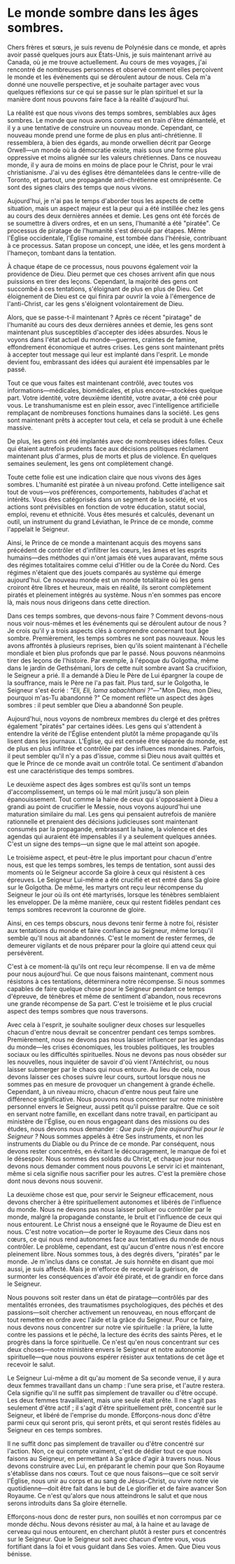 # Le monde sombre dans les âges sombres.  

Chers frères et sœurs, je suis revenu de Polynésie dans ce monde, et après avoir passé quelques jours aux États-Unis, je suis maintenant arrivé au Canada, où je me trouve actuellement. Au cours de mes voyages, j'ai rencontré de nombreuses personnes et observé comment elles perçoivent le monde et les événements qui se déroulent autour de nous. Cela m'a donné une nouvelle perspective, et je souhaite partager avec vous quelques réflexions sur ce qui se passe sur le plan spirituel et sur la manière dont nous pouvons faire face à la réalité d'aujourd'hui.

La réalité est que nous vivons des temps sombres, semblables aux âges sombres. Le monde que nous avons connu est en train d'être démantelé, et il y a une tentative de construire un nouveau monde. Cependant, ce nouveau monde prend une forme de plus en plus anti-chrétienne. Il ressemblera, à bien des égards, au monde orwellien décrit par George Orwell—un monde où la démocratie existe, mais sous une forme plus oppressive et moins alignée sur les valeurs chrétiennes. Dans ce nouveau monde, il y aura de moins en moins de place pour le Christ, pour le vrai christianisme. J'ai vu des églises être démantelées dans le centre-ville de Toronto, et partout, une propagande anti-chrétienne est omniprésente. Ce sont des signes clairs des temps que nous vivons.

Aujourd'hui, je n'ai pas le temps d'aborder tous les aspects de cette situation, mais un aspect majeur est la peur qui a été instillée chez les gens au cours des deux dernières années et demie. Les gens ont été forcés de se soumettre à divers ordres, et en un sens, l'humanité a été "piratée". Ce processus de piratage de l'humanité s'est déroulé par étapes. Même l'Église occidentale, l'Église romaine, est tombée dans l'hérésie, contribuant à ce processus. Satan propose un concept, une idée, et les gens mordent à l'hameçon, tombant dans la tentation.

À chaque étape de ce processus, nous pouvons également voir la providence de Dieu. Dieu permet que ces choses arrivent afin que nous puissions en tirer des leçons. Cependant, la majorité des gens ont succombé à ces tentations, s'éloignant de plus en plus de Dieu. Cet éloignement de Dieu est ce qui finira par ouvrir la voie à l'émergence de l'anti-Christ, car les gens s'éloignent volontairement de Dieu.

Alors, que se passe-t-il maintenant ? Après ce récent "piratage" de l'humanité au cours des deux dernières années et demie, les gens sont maintenant plus susceptibles d'accepter des idées absurdes. Nous le voyons dans l'état actuel du monde—guerres, craintes de famine, effondrement économique et autres crises. Les gens sont maintenant prêts à accepter tout message qui leur est implanté dans l'esprit. Le monde devient fou, embrassant des idées qui auraient été impensables par le passé.

Tout ce que vous faites est maintenant contrôlé, avec toutes vos informations—médicales, biomédicales, et plus encore—stockées quelque part. Votre identité, votre deuxième identité, votre avatar, a été créé pour vous. Le transhumanisme est en plein essor, avec l'intelligence artificielle remplaçant de nombreuses fonctions humaines dans la société. Les gens sont maintenant prêts à accepter tout cela, et cela se produit à une échelle massive.

De plus, les gens ont été implantés avec de nombreuses idées folles. Ceux qui étaient autrefois prudents face aux décisions politiques réclament maintenant plus d'armes, plus de morts et plus de violence. En quelques semaines seulement, les gens ont complètement changé.

Toute cette folie est une indication claire que nous vivons des âges sombres. L'humanité est piratée à un niveau profond. Cette intelligence sait tout de vous—vos préférences, comportements, habitudes d'achat et intérêts. Vous êtes catégorisés dans un segment de la société, et vos actions sont prévisibles en fonction de votre éducation, statut social, emploi, revenu et ethnicité. Vous êtes mesurés et calculés, devenant un outil, un instrument du grand Léviathan, le Prince de ce monde, comme l'appelait le Seigneur.

Ainsi, le Prince de ce monde a maintenant acquis des moyens sans précédent de contrôler et d'infiltrer les cœurs, les âmes et les esprits humains—des méthodes qui n'ont jamais été vues auparavant, même sous des régimes totalitaires comme celui d'Hitler ou de la Corée du Nord. Ces régimes n'étaient que des jouets comparés au système qui émerge aujourd'hui. Ce nouveau monde est un monde totalitaire où les gens croiront être libres et heureux, mais en réalité, ils seront complètement piratés et pleinement intégrés au système. Nous n'en sommes pas encore là, mais nous nous dirigeons dans cette direction.

Dans ces temps sombres, que devons-nous faire ? Comment devons-nous nous voir nous-mêmes et les événements qui se déroulent autour de nous ? Je crois qu'il y a trois aspects clés à comprendre concernant tout âge sombre. Premièrement, les temps sombres ne sont pas nouveaux. Nous les avons affrontés à plusieurs reprises, bien qu'ils soient maintenant à l'échelle mondiale et bien plus profonds que par le passé. Nous pouvons néanmoins tirer des leçons de l'histoire. Par exemple, à l'époque du Golgotha, même dans le jardin de Gethsémani, lors de cette nuit sombre avant Sa crucifixion, le Seigneur a prié. Il a demandé à Dieu le Père de Lui épargner la coupe de la souffrance, mais le Père ne l'a pas fait. Plus tard, sur le Golgotha, le Seigneur s'est écrié : *"Eli, Eli, lama sabachthani ?"*—"Mon Dieu, mon Dieu, pourquoi m'as-Tu abandonné ?" Ce moment reflète un aspect des âges sombres : il peut sembler que Dieu a abandonné Son peuple.

Aujourd'hui, nous voyons de nombreux membres du clergé et des prêtres également "piratés" par certaines idées. Les gens qui s'attendent à entendre la vérité de l'Église entendent plutôt la même propagande qu'ils lisent dans les journaux. L'Église, qui est censée être séparée du monde, est de plus en plus infiltrée et contrôlée par des influences mondaines. Parfois, il peut sembler qu'il n'y a pas d'issue, comme si Dieu nous avait quittés et que le Prince de ce monde avait un contrôle total. Ce sentiment d'abandon est une caractéristique des temps sombres.

Le deuxième aspect des âges sombres est qu'ils sont un temps d'accomplissement, un temps où le mal mûrit jusqu'à son plein épanouissement. Tout comme la haine de ceux qui s'opposaient à Dieu a grandi au point de crucifier le Messie, nous voyons aujourd'hui une maturation similaire du mal. Les gens qui pensaient autrefois de manière rationnelle et prenaient des décisions judicieuses sont maintenant consumés par la propagande, embrassant la haine, la violence et des agendas qui auraient été impensables il y a seulement quelques années. C'est un signe des temps—un signe que le mal atteint son apogée.

Le troisième aspect, et peut-être le plus important pour chacun d'entre nous, est que les temps sombres, les temps de tentation, sont aussi des moments où le Seigneur accorde Sa gloire à ceux qui résistent à ces épreuves. Le Seigneur Lui-même a été crucifié et est entré dans Sa gloire sur le Golgotha. De même, les martyrs ont reçu leur récompense du Seigneur le jour où ils ont été martyrisés, lorsque les ténèbres semblaient les envelopper. De la même manière, ceux qui restent fidèles pendant ces temps sombres recevront la couronne de gloire.

Ainsi, en ces temps obscurs, nous devons tenir ferme à notre foi, résister aux tentations du monde et faire confiance au Seigneur, même lorsqu'il semble qu'Il nous ait abandonnés. C'est le moment de rester fermes, de demeurer vigilants et de nous préparer pour la gloire qui attend ceux qui persévèrent.

C'est à ce moment-là qu'ils ont reçu leur récompense. Il en va de même pour nous aujourd'hui. Ce que nous faisons maintenant, comment nous résistons à ces tentations, déterminera notre récompense. Si nous sommes capables de faire quelque chose pour le Seigneur pendant ce temps d'épreuve, de ténèbres et même de sentiment d'abandon, nous recevrons une grande récompense de Sa part. C'est le troisième et le plus crucial aspect des temps sombres que nous traversons.

Avec cela à l'esprit, je souhaite souligner deux choses sur lesquelles chacun d'entre nous devrait se concentrer pendant ces temps sombres. Premièrement, nous ne devons pas nous laisser influencer par les agendas du monde—les crises économiques, les troubles politiques, les troubles sociaux ou les difficultés spirituelles. Nous ne devons pas nous obséder sur les nouvelles, nous inquiéter de savoir d'où vient l'Antéchrist, ou nous laisser submerger par le chaos qui nous entoure. Au lieu de cela, nous devons laisser ces choses suivre leur cours, surtout lorsque nous ne sommes pas en mesure de provoquer un changement à grande échelle. Cependant, à un niveau micro, chacun d'entre nous peut faire une différence significative. Nous pouvons nous concentrer sur notre ministère personnel envers le Seigneur, aussi petit qu'il puisse paraître. Que ce soit en servant notre famille, en excellant dans notre travail, en participant au ministère de l'Église, ou en nous engageant dans des missions ou des études, nous devons nous demander : *Que puis-je faire aujourd'hui pour le Seigneur ?* Nous sommes appelés à être Ses instruments, et non les instruments du Diable ou du Prince de ce monde. Par conséquent, nous devons rester concentrés, en évitant le découragement, le manque de foi et le désespoir. Nous sommes des soldats du Christ, et chaque jour nous devons nous demander comment nous pouvons Le servir ici et maintenant, même si cela signifie nous sacrifier pour les autres. C'est la première chose dont nous devons nous souvenir.

La deuxième chose est que, pour servir le Seigneur efficacement, nous devons chercher à être spirituellement autonomes et libérés de l'influence du monde. Nous ne devons pas nous laisser polluer ou contrôler par le monde, malgré la propagande constante, le bruit et l'influence de ceux qui nous entourent. Le Christ nous a enseigné que le Royaume de Dieu est en nous. C'est notre vocation—de porter le Royaume des Cieux dans nos cœurs, ce qui nous rend autonomes face aux tentatives du monde de nous contrôler. Le problème, cependant, est qu'aucun d'entre nous n'est encore pleinement libre. Nous sommes tous, à des degrés divers, "piratés" par le monde. Je m'inclus dans ce constat. Je suis honnête en disant que moi aussi, je suis affecté. Mais je m'efforce de recevoir la guérison, de surmonter les conséquences d'avoir été piraté, et de grandir en force dans le Seigneur.

Nous pouvons soit rester dans un état de piratage—contrôlés par des mentalités erronées, des traumatismes psychologiques, des péchés et des passions—soit chercher activement un renouveau, en nous efforçant de tout remettre en ordre avec l'aide et la grâce du Seigneur. Pour ce faire, nous devons nous concentrer sur notre vie spirituelle : la prière, la lutte contre les passions et le péché, la lecture des écrits des saints Pères, et le progrès dans la force spirituelle. Ce n'est qu'en nous concentrant sur ces deux choses—notre ministère envers le Seigneur et notre autonomie spirituelle—que nous pouvons espérer résister aux tentations de cet âge et recevoir le salut.

Le Seigneur Lui-même a dit qu'au moment de Sa seconde venue, il y aura deux femmes travaillant dans un champ : l'une sera prise, et l'autre restera. Cela signifie qu'il ne suffit pas simplement de travailler ou d'être occupé. Les deux femmes travaillaient, mais une seule était prête. Il ne s'agit pas seulement d'être actif ; il s'agit d'être spirituellement prêt, concentré sur le Seigneur, et libéré de l'emprise du monde. Efforçons-nous donc d'être parmi ceux qui seront pris, qui seront prêts, et qui seront restés fidèles au Seigneur en ces temps sombres.

Il ne suffit donc pas simplement de travailler ou d'être concentré sur l'action. Non, ce qui compte vraiment, c'est de dédier tout ce que nous faisons au Seigneur, en permettant à Sa grâce d'agir à travers nous. Nous devons construire avec Lui, en préparant le chemin pour que Son Royaume s'établisse dans nos cœurs. Tout ce que nous faisons—que ce soit servir l'Église, nous unir au corps et au sang de Jésus-Christ, ou vivre notre vie quotidienne—doit être fait dans le but de Le glorifier et de faire avancer Son Royaume. Ce n'est qu'alors que nous atteindrons le salut et que nous serons introduits dans Sa gloire éternelle.

Efforçons-nous donc de rester purs, non souillés et non corrompus par ce monde déchu. Nous devons résister au mal, à la haine et au lavage de cerveau qui nous entourent, en cherchant plutôt à rester purs et concentrés sur le Seigneur. Que le Seigneur soit avec chacun d'entre vous, vous fortifiant dans la foi et vous guidant dans Ses voies. Amen. Que Dieu vous bénisse.

